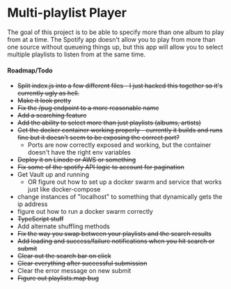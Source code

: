 # Multi-playlist Player

The goal of this project is to be able to specify more than one album to play from at a time. The Spotify app doesn't allow you to play from more than one source without queueing things up, but this app will allow you to select multiple playlists to listen from at the same time.

#### Roadmap/Todo

   - ~~Split index.js into a few different files - I just hacked this together so it's currently ugly as hell.~~
   - ~~Make it look pretty~~
   - ~~Fix the /pug endpoint to a more reasonable name~~
   - ~~Add a searching feature~~
   - ~~Add the ability to select more than just playlists (albums, artists)~~
   - ~~Get the docker container working properly - currently it builds and runs fine but it doesn't seem to be exposing the correct port?~~
      * Ports are now correctly exposed and working, but the container doesn't have the right env variables
   - ~~Deploy it on Linode or AWS or something~~
   - ~~Fix some of the spotify API logic to account for pagination~~
   - Get Vault up and running
      * OR figure out how to set up a docker swarm and service that works just like docker-compose
   - change instances of "localhost" to something that dynamically gets the ip address
   - figure out how to run a docker swarm correctly
   - ~~TypeScript stuff~~
   - Add alternate shuffling methods
   - ~~Fix the way you swap between your playlists and the search results~~
   - ~~Add loading and success/failure notifications when you hit search or submit~~
   - ~~Clear out the search bar on click~~
   - ~~Clear everything after successful submission~~
   - Clear the error message on new submit
   - ~~Figure out playlists.map bug~~
